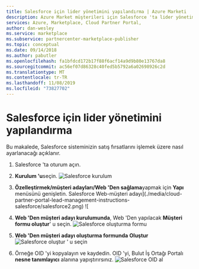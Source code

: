 ```yaml
---
title: Salesforce için lider yönetimini yapılandırma | Azure Marketi
description: Azure Market müşterileri için Salesforce 'ta lider yönetimini yapılandırın.
services: Azure, Marketplace, Cloud Partner Portal,
author: dan-wesley
ms.service: marketplace
ms.subservice: partnercenter-marketplace-publisher
ms.topic: conceptual
ms.date: 09/14/2018
ms.author: pabutler
ms.openlocfilehash: fa1bfdcd172b17f88f6acf14a9d9b80e13767da8
ms.sourcegitcommit: ac56ef07d86328c40fed5b5792a6a02698926c2d
ms.translationtype: MT
ms.contentlocale: tr-TR
ms.lasthandoff: 11/08/2019
ms.locfileid: "73827702"
---
```

# <a name="configure-lead-management-for-salesforce"></a>Salesforce için lider yönetimini yapılandırma

Bu makalede, Salesforce sisteminizin satış fırsatlarını işlemek üzere nasıl ayarlanacağı açıklanır.

1. Salesforce 'ta oturum açın.
2. **Kurulum 'u**seçin.
    ![Salesforce kurulum](./media/cloud-partner-portal-lead-management-instructions-salesforce/salesforce1.png)

3. **Özelleştirmek/müşteri adayları/Web 'Den sağlama**yapmak için **Yapı** menüsünü genişletin.
    Salesforce Web-müşteri adayı](./media/cloud-partner-portal-lead-management-instructions-salesforce/salesforce2.png) ![

4. **Web 'Den müşteri adayı kurulumunda**, Web 'Den yapılacak **Müşteri formu oluştur**' u seçin.
    ![Salesforce oluşturma formu](./media/cloud-partner-portal-lead-management-instructions-salesforce/salesforce3.png)

5. **Web 'Den müşteri adayı oluşturma formunda** **Oluştur** ![Salesforce oluştur ' u seçin](./media/cloud-partner-portal-lead-management-instructions-salesforce/salesforce4.png)

6. Örneğe OID 'yi kopyalayın ve kaydedin. OID 'yi, Bulut İş Ortağı Portalı **nesne tanımlayıcı** alanına yapıştırırsınız.
![Salesforce OID al](./media/cloud-partner-portal-lead-management-instructions-salesforce/salesforce5.png)
